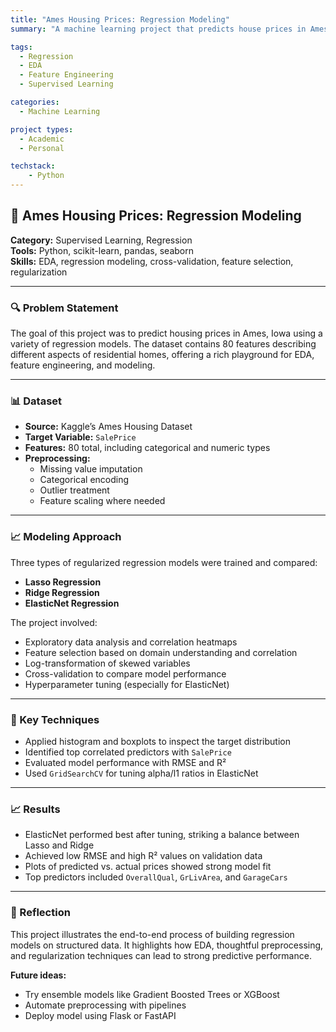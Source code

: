 ```yaml
---
title: "Ames Housing Prices: Regression Modeling"
summary: "A machine learning project that predicts house prices in Ames, Iowa using Lasso, Ridge, and ElasticNet regression with cross-validation and hyperparameter tuning."

tags:
  - Regression
  - EDA
  - Feature Engineering
  - Supervised Learning

categories:
  - Machine Learning

project types: 
  - Academic
  - Personal

techstack:
    - Python
---
```


## 🏡 Ames Housing Prices: Regression Modeling

**Category:** Supervised Learning, Regression  
**Tools:** Python, scikit-learn, pandas, seaborn  
**Skills:** EDA, regression modeling, cross-validation, feature selection, regularization

---

### 🔍 Problem Statement

The goal of this project was to predict housing prices in Ames, Iowa using a variety of regression models. The dataset contains 80 features describing different aspects of residential homes, offering a rich playground for EDA, feature engineering, and modeling.

---

### 📊 Dataset

- **Source:** Kaggle’s Ames Housing Dataset  
- **Target Variable:** `SalePrice`  
- **Features:** 80 total, including categorical and numeric types  
- **Preprocessing:**
  - Missing value imputation  
  - Categorical encoding  
  - Outlier treatment  
  - Feature scaling where needed

---

### 📈 Modeling Approach

Three types of regularized regression models were trained and compared:

- **Lasso Regression**  
- **Ridge Regression**  
- **ElasticNet Regression**

The project involved:

- Exploratory data analysis and correlation heatmaps  
- Feature selection based on domain understanding and correlation  
- Log-transformation of skewed variables  
- Cross-validation to compare model performance  
- Hyperparameter tuning (especially for ElasticNet)

---

### 🔧 Key Techniques

- Applied histogram and boxplots to inspect the target distribution  
- Identified top correlated predictors with `SalePrice`  
- Evaluated model performance with RMSE and R²  
- Used `GridSearchCV` for tuning alpha/l1 ratios in ElasticNet

---

### 📈 Results

- ElasticNet performed best after tuning, striking a balance between Lasso and Ridge  
- Achieved low RMSE and high R² values on validation data  
- Plots of predicted vs. actual prices showed strong model fit  
- Top predictors included `OverallQual`, `GrLivArea`, and `GarageCars`

---

### 📌 Reflection

This project illustrates the end-to-end process of building regression models on structured data. It highlights how EDA, thoughtful preprocessing, and regularization techniques can lead to strong predictive performance.

**Future ideas:**
- Try ensemble models like Gradient Boosted Trees or XGBoost  
- Automate preprocessing with pipelines  
- Deploy model using Flask or FastAPI

